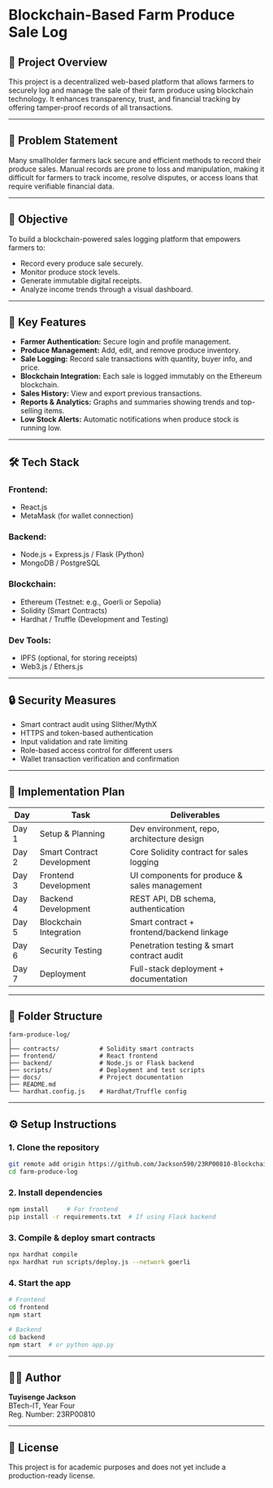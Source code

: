 # Blockchain-Based Farm Produce Sale Log

## 📌 Project Overview

This project is a decentralized web-based platform that allows farmers to securely log and manage the sale of their farm produce using blockchain technology. It enhances transparency, trust, and financial tracking by offering tamper-proof records of all transactions.

---

## 🚜 Problem Statement

Many smallholder farmers lack secure and efficient methods to record their produce sales. Manual records are prone to loss and manipulation, making it difficult for farmers to track income, resolve disputes, or access loans that require verifiable financial data.

---

## 🎯 Objective

To build a blockchain-powered sales logging platform that empowers farmers to:
- Record every produce sale securely.
- Monitor produce stock levels.
- Generate immutable digital receipts.
- Analyze income trends through a visual dashboard.

---

## 🔑 Key Features

- **Farmer Authentication:** Secure login and profile management.
- **Produce Management:** Add, edit, and remove produce inventory.
- **Sale Logging:** Record sale transactions with quantity, buyer info, and price.
- **Blockchain Integration:** Each sale is logged immutably on the Ethereum blockchain.
- **Sales History:** View and export previous transactions.
- **Reports & Analytics:** Graphs and summaries showing trends and top-selling items.
- **Low Stock Alerts:** Automatic notifications when produce stock is running low.

---

## 🛠️ Tech Stack

### Frontend:
- React.js  
- MetaMask (for wallet connection)

### Backend:
- Node.js + Express.js / Flask (Python)
- MongoDB / PostgreSQL

### Blockchain:
- Ethereum (Testnet: e.g., Goerli or Sepolia)
- Solidity (Smart Contracts)
- Hardhat / Truffle (Development and Testing)

### Dev Tools:
- IPFS (optional, for storing receipts)
- Web3.js / Ethers.js

---

## 🔒 Security Measures

- Smart contract audit using Slither/MythX
- HTTPS and token-based authentication
- Input validation and rate limiting
- Role-based access control for different users
- Wallet transaction verification and confirmation

---

## 📅 Implementation Plan

| Day | Task | Deliverables |
|-----|------|--------------|
| Day 1 | Setup & Planning | Dev environment, repo, architecture design |
| Day 2 | Smart Contract Development | Core Solidity contract for sales logging |
| Day 3 | Frontend Development | UI components for produce & sales management |
| Day 4 | Backend Development | REST API, DB schema, authentication |
| Day 5 | Blockchain Integration | Smart contract + frontend/backend linkage |
| Day 6 | Security Testing | Penetration testing & smart contract audit |
| Day 7 | Deployment | Full-stack deployment + documentation |

---

## 📂 Folder Structure

```
farm-produce-log/
│
├── contracts/           # Solidity smart contracts
├── frontend/            # React frontend
├── backend/             # Node.js or Flask backend
├── scripts/             # Deployment and test scripts
├── docs/                # Project documentation
├── README.md
└── hardhat.config.js    # Hardhat/Truffle config
```

---

## ⚙️ Setup Instructions

### 1. Clone the repository
```bash
git remote add origin https://github.com/Jackson590/23RP00810-Blockchain-Technology-final.git
cd farm-produce-log
```

### 2. Install dependencies
```bash
npm install     # For frontend
pip install -r requirements.txt  # If using Flask backend
```

### 3. Compile & deploy smart contracts
```bash
npx hardhat compile
npx hardhat run scripts/deploy.js --network goerli
```

### 4. Start the app
```bash
# Frontend
cd frontend
npm start

# Backend
cd backend
npm start  # or python app.py
```

---

## 👨‍🌾 Author

**Tuyisenge Jackson**  
BTech-IT, Year Four  
Reg. Number: 23RP00810

---

## 📜 License

This project is for academic purposes and does not yet include a production-ready license.
